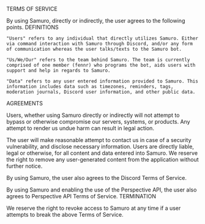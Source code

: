 TERMS OF SERVICE

By using Samuro, directly or indirectly, the user agrees to the following points.
DEFINITIONS

    "Users" refers to any individual that directly utilizes Samuro. Either via command interaction with Samuro through Discord, and/or any form of communication whereas the user talks/texts to the Samuro bot.

    "Us/We/Our" refers to the team behind Samuro. The team is currently comprised of one member (fennr) who programs the bot, aids users with support and help in regards to Samuro.

    "Data" refers to any user entered information provided to Samuro. This information includes data such as timezones, reminders, tags, moderation journals, Discord user information, and other public data.

AGREEMENTS

Users, whether using Samuro directly or indirectly will not attempt to bypass or otherwise compromise our servers, systems, or products. Any attempt to render us undue harm can result in legal action.

The user will make reasonable attempt to contact us in case of a security vulnerability, and disclose necessary information. Users are directly liable, legal or otherwise, for all content and data entered into Samuro. We reserve the right to remove any user-generated content from the application without further notice.

By using Samuro, the user also agrees to the Discord Terms of Service.

By using Samuro and enabling the use of the Perspective API, the user also agrees to Perspective API Terms of Service.
TERMINATION

We reserve the right to revoke access to Samuro at any time if a user attempts to break the above Terms of Service.
